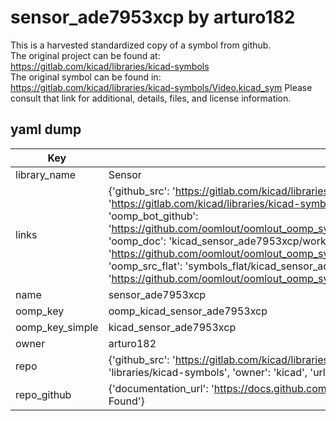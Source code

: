 # sensor_ade7953xcp by arturo182  
This is a harvested standardized copy of a symbol from github.  
The original project can be found at:  
https://gitlab.com/kicad/libraries/kicad-symbols  
The original symbol can be found in:
https://gitlab.com/kicad/libraries/kicad-symbols/Video.kicad_sym
Please consult that link for additional, details, files, and license information.  
## yaml dump  
| Key | Value |  
| --- | --- |  
| library_name | Sensor |  
| links | {'github_src': 'https://gitlab.com/kicad/libraries/kicad-symbols/Video.kicad_sym', 'github_src_repo': 'https://gitlab.com/kicad/libraries/kicad-symbols', 'oomp_bot': 'kicad_sensor_ade7953xcp/working', 'oomp_bot_github': 'https://github.com/oomlout/oomlout_oomp_symbol_bot/tree/main/kicad_sensor_ade7953xcp/working', 'oomp_doc': 'kicad_sensor_ade7953xcp/working', 'oomp_doc_github': 'https://github.com/oomlout/oomlout_oomp_symbol_doc/tree/main/kicad_sensor_ade7953xcp/working', 'oomp_src_flat': 'symbols_flat/kicad_sensor_ade7953xcp/working', 'oomp_src_flat_github': 'https://github.com/oomlout/oomlout_oomp_symbol_src/tree/main/kicad_sensor_ade7953xcp/working'} |  
| name | sensor_ade7953xcp |  
| oomp_key | oomp_kicad_sensor_ade7953xcp |  
| oomp_key_simple | kicad_sensor_ade7953xcp |  
| owner | arturo182 |  
| repo | {'github_src': 'https://gitlab.com/kicad/libraries/kicad-symbols/Video.kicad_sym', 'name': 'libraries/kicad-symbols', 'owner': 'kicad', 'url': 'https://gitlab.com/kicad/libraries/kicad-symbols'} |  
| repo_github | {'documentation_url': 'https://docs.github.com/rest/repos/repos#get-a-repository', 'message': 'Not Found'} |  

